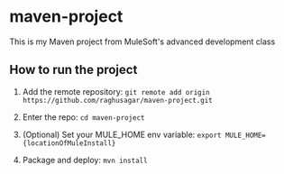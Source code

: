 # maven-project

This is my Maven project from MuleSoft's advanced development class

## How to run the project

1. Add the remote repository: `git remote add origin https://github.com/raghusagar/maven-project.git`

1. Enter the repo: `cd maven-project`

1. (Optional) Set your MULE_HOME env variable: `export MULE_HOME={locationOfMuleInstall}`

1. Package and deploy: `mvn install` 
